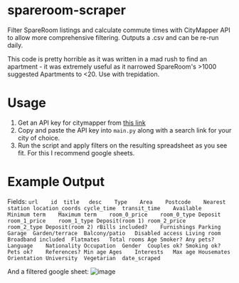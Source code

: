 # spareroom-scraper
Filter SpareRoom listings and calculate commute times with CityMapper API to allow more comprehensive filtering. Outputs a .csv and can be re-run daily.

This code is pretty horrible as it was written in a mad rush to find an apartment - it was extremely useful as it narrowed SpareRoom's >1000 suggested Apartments to <20. Use with trepidation.

# Usage
1. Get an API key for citymapper from [this link](https://docs.external.citymapper.com/api/)
2. Copy and paste the API key into `main.py` along with a search link for your city of choice. 
3. Run the script and apply filters on the resulting spreadsheet as you see fit. For this I recommend google sheets.

# Example Output
Fields:
`url	id	title	desc	Type	Area	Postcode	Nearest station	location_coords	cycle_time	transit_time	Available	Minimum term	Maximum term	room_0_price	room_0_type	Deposit	room_1_price	room_1_type	Deposit(room 1)	room_2_price	room_2_type	Deposit(room 2)	rBills included?	Furnishings	Parking	Garage	Garden/terrace	Balcony/patio	Disabled access	Living room	Broadband included	Flatmates	Total rooms	Age	Smoker?	Any pets?	Language	Nationality	Occupation	Gender	Couples ok?	Smoking ok?	Pets ok?	References?	Min age	Ages	Interests	Max age	Housemates	Orientation	University	Vegetarian	date_scraped`

And a filtered google sheet:
![image](https://user-images.githubusercontent.com/14139469/235493682-db45832a-e911-4813-bbc6-bf55341f4181.png)

